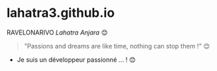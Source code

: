# lahatra3.github.io

RAVELONARIVO *Lahatra Anjara* 😊

> "Passions and dreams are like time, nothing can stop them !" 😊
  - Je suis un développeur passionné ... ! 😊
